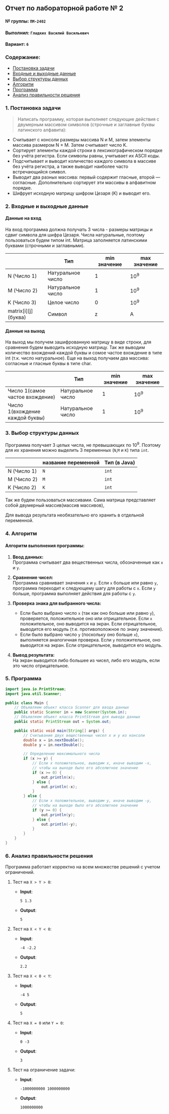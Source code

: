 
## Отчет по лабораторной работе № 2

#### № группы: `ПМ-2402`

#### Выполнил: `Гладких Василий Васильевич`

#### Вариант: `6`

### Cодержание:

- [Постановка задачи](#1-постановка-задачи)
- [Входные и выходные данные](#2-входные-и-выходные-данные)
- [Выбор структуры данных](#3-выбор-структуры-данных)
- [Алгоритм](#4-алгоритм)
- [Программа](#5-программа)
- [Анализ правильности решения](#6-анализ-правильности-решения)

### 1. Постановка задачи

> Написать программу, которая выполняет следующие действия с
двумерным массивом символов (строчные и заглавные буквы латинского
алфавита):
>
- Считывает с консоли размеры массива N и M, затем элементы массива размером N × M. Затем считывает число K.
- Сортирует элементы каждой строки в лексикографическом порядке без учёта регистра. Если символы равны, учитывает их ASCII коды.
- Подсчитывает и выводит количество каждого символа в массиве без учёта регистра, а также выводит наиболее часто встречающийся символ.
- Выводит два разных массива: первый содержит гласные, второй — согласные. Дополнительно сортирует эти массивы в алфавитном порядке.
- Шифрует исходную матрицу шифром Цезаря (K) и выводит его.

### 2. Входные и выходные данные

#### Данные на вход

На вход программа должна получать 3 числа - размеры матрицы и сдвиг символа для шифра Цезаря. Числа натуральные, поэтому пользоваться будем типом int.
Матрица заполняется латинскими буквами (строчными и заглавными).

|             | Тип                | min значение    | max значение   |
|-------------|--------------------|-----------------|----------------|
| N (Число 1) | Натуральное число | 1  | 10<sup>9</sup> |
| M (Число 2) | Натуральное число | 1 | 10<sup>9</sup> |
| K (Число 3) | Целое число | 0 | 10<sup>9</sup> |
| matrix[i][j] (буква) | Символ | z | A |

#### Данные на выход

На выход мы получем зашифрованную матрицу в виде строки, для сравнения будем выводить исходную матрицу. Так же выводим количество вхождений каждой буквы
и сомое частое вхождение в типе int (т.к. число натуральное). Еще на выход получаем два массива: согласные и гласные буквы в типе char.

|         | Тип                                | min значение | max значение   |
|---------|------------------------------------|--------------|----------------|
| Число 1(самое частое вхождение) | Натуральное число | 1           | 10<sup>9</sup> |
| Число 1(вхождение каждой буквы) | Натуральное число | 1           | 10<sup>9</sup> |

### 3. Выбор структуры данных

Программа получает 3 целых числа, не превышающих по 10<sup>9</sup>. Поэтому для их хранения
можно выделить 3 переменных (`N`,`M` и `K`) типа `int`.

|             | название переменной | Тип (в Java) | 
|-------------|---------------------|--------------|
| N (Число 1) | `N`                 | `int`     |
| M (Число 2) | `M`                 | `int`     | 
| K (Число 2) | `K`                 | `int`     |

Так же будем пользоваться массивами. Сама матрица представляет собой двумерный массив(массив массивов), 

Для вывода результата необязательно его хранить в отдельной переменной.

### 4. Алгоритм

#### Алгоритм выполнения программы:

1. **Ввод данных:**  
   Программа считывает два вещественных числа, обозначенные как `x` и `y`.

2. **Сравнение чисел:**  
   Программа сравнивает значения `x` и `y`. Если `x` больше или равно `y`, программа переходит к следующему шагу для
   работы с `x`. Если `y` больше, программа выполняет действия для работы с `y`.

3. **Проверка знака для выбранного числа:**
    - Если было выбрано число `x` (так как оно больше или равно `y`), проверяется, положительное оно или отрицательное.
      Если `x` положительное, оно выводится на экран. Если отрицательное, выводится его модуль (т.е. противоположное
      по знаку значение).
    - Если было выбрано число `y` (поскольку оно больше `x`), выполняется аналогичная проверка. Если `y` положительное,
      оно выводится на экран. Если отрицательное, выводится его модуль.

4. **Вывод результата:**  
   На экран выводится либо большее из чисел, либо его модуль, если это число отрицательное.

### 5. Программа

```java
import java.io.PrintStream;
import java.util.Scanner;

public class Main {
    // Объявляем объект класса Scanner для ввода данных
    public static Scanner in = new Scanner(System.in);
    // Объявляем объект класса PrintStream для вывода данных
    public static PrintStream out = System.out;

    public static void main(String[] args) {
        // Считывание двух вещественных чисел x и y из консоли
        double x = in.nextDouble();
        double y = in.nextDouble();

        // Определение максимального числа
        if (x >= y) {
            // Если x положительное, выводим x, иначе выводим -x,
            // чтобы на выходе было его абсолютное значение
            if (x >= 0) {
                out.println(x);
            } else {
                out.println(-x);
            }
        } else {
            // Если x положительное, выводим y, иначе выводим -y,
            // чтобы на выходе было его абсолютное значение
            if (y >= 0) {
                out.println(y);
            } else {
                out.println(-y);
            }
        }
    }
}
```

### 6. Анализ правильности решения

Программа работает корректно на всем множестве решений с учетом ограничений.

1. Тест на `X > Y > 0`:

    - **Input**:
        ```
        5 1.3
        ```

    - **Output**:
        ```
        5
        ```

2. Тест на `X < Y < 0`:

    - **Input**:
        ```
        -4 -2.2
        ```

    - **Output**:
        ```
        2.2
        ```

3. Тест на `X < 0 < Y`:

    - **Input**:
        ```
        -4 5
        ```

    - **Output**:
        ```
        5
        ```

4. Тест на `X = 0` или `Y = 0`:

    - **Input**:
        ```
        0 -3
        ```

    - **Output**:
        ```
        3
        ```

5. Тест на ограничение задачи:

    - **Input**:
        ```
        -1000000000 1000000000
        ```

    - **Output**:
        ```
        1000000000
        ```
